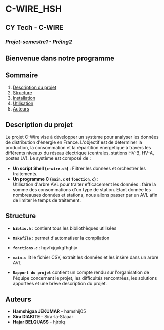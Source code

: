 # C-WIRE_HSH
## **************CY Tech - C-WIRE**************

### ***Projet-semestre1 - PréIng2***
## **Bienvenue dans notre programme**

## Sommaire
1. [Description du projet](#description-du-projet)
2. [Structure](#structure)
3. [Installation](#installation)
4. [Utilisation](#utilisation)
5. [Auteurs](#auteurs)

## Description du projet     
Le projet C-Wire vise à développer un système pour analyser les données de distribution d'énergie en France. L'objectif est de déterminer la production, la consommation et la répartition énergétique à travers les différents niveaux du réseau électrique (centrales, stations HV-B, HV-A, postes LV).
Le système est composé de :
- **Un script Shell (`c-wire.sh`)** :
  Filtrer les données et orchestrer les traitements.  
-  **Un programme C (`main.c` et `fonction.c`)** :  
 Utilisation d'arbre AVL pour traiter efficacement les données : faire la somme des consommations d'un type de station. Etant donnée les nombreauses données et stations, nous allons passer par un AVL afin de limiter le temps de traitement.  

## Structure 
  - **`biblio.h`** : contient tous les bibliothèques utilisées  
  - **`Makefile`** : permet d'automatiser la compilation  
  - **`fonctions.c`** :  hgvfxjgxkgfhghjv
  - **`main.c`** lit le fichier CSV, extrait les données et les insère dans un arbre AVL  

  - **`Rapport du projet`** contient un compte rendu sur l'organisation de l'équipe concernant le projet, les difficultés rencontrées, les solutions apportées et une brève description du projet.  



## Auteurs    
- **Hamshigaa JEKUMAR** - hamshij05  
- **Sira DIAKITE** - Sira-la-Staaar  
- **Hajar BELQUASS** - hjrblq  
